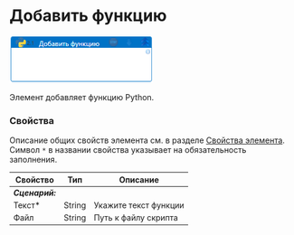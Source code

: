 # Добавить функцию

![](<../../../.gitbook/assets/add-function.png>)

Элемент добавляет функцию Python.

### Свойства
Описание общих свойств элемента см. в разделе [Свойства элемента](https://docs.primo-rpa.ru/primo-rpa/primo-studio/process/elements#svoistva-elementa).\
Символ `*` в названии свойства указывает на обязательность заполнения.

| Свойство             | Тип                   | Описание                                      |
| -------------------- | --------------------- | --------------------------------------------- |
| ***Сценарий:***       | |  |
| Текст\*              | String    | Укажите текст функции |
| Файл                 | String    | Путь к файлу скрипта |

